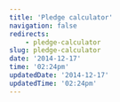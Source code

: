 ```yaml
---
title: 'Pledge calculator'
navigation: false
redirects:
    - pledge-calculator
slug: pledge-calculator
date: '2014-12-17'
time: '02:24pm'
updatedDate: '2014-12-17'
updatedTime: '02:24pm'
---
```

